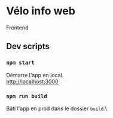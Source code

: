 # Vélo info web

Frontend

## Dev scripts

### `npm start`

Démarre l'app en local.\
[http://localhost:3000](http://localhost:3000)

### `npm run build`

Bâti l'app en prod dans le dossier `build`.\
